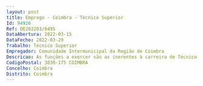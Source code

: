 ```yaml
--- 
layout: post
title: Emprego - Coimbra - Técnico Superior
Id: 94926
Ref: OE202203/0495
DataAbertura: 2022-03-15
DataFecho: 2022-03-29
Trabalho: Técnico Superior
Empregador: Comunidade Intermunicipal da Região de Coimbra
Descricao: As funções a exercer são as inerentes à carreira de Técnico Superior, designadamente  analisar informação disponível relativa aos programas e entidades regionais, nacionais e comunitárias dos programas de financiamento  apoiar na estruturação do plano de ação e da articulação das estratégias de desenvolvimento intermunicipal e regional com o Programa de Revitalização do Pinhal Interior  emitir informações e pareceres técnicos no decorrer da implementação do programa, alertando para os riscos e consequências das ações implementadas  garantir o cumprimento dos normativos aplicáveis, nacionais e comunitários, designadamente nos domínios da concorrência, do ambiente e da igualdade de oportunidades  verificar a adequação técnica para a prossecução dos objetivos e demonstrar objetivamente a sua viabilidade e sustentabilidade  acompanhar a realização dos investimentos e a execução das ações e assegurar a interlocução com os intervenientes, em todas as fases de implementação do programa  avaliar o cumprimento de objetivos e resultados e propor encerramento de operações  elaborar, fazer o acompanhamento e execução de candidaturas a programas e fundos nacionais e comunitários  analisar a viabilidade e sustentabilidade económico financeira dos projetos em implementação  promover a interação entre todos os agentes envolvidos e cooperação entre os parceiros do projeto, nomeadamente as Câmaras Municipais as Comunidades Intermunicipais, Associações de Desenvolvimento Local e outros.
CodigoPostal: 3030-175 COIMBRA
Concelho: Coimbra
Distrito: Coimbra
--- 
```

